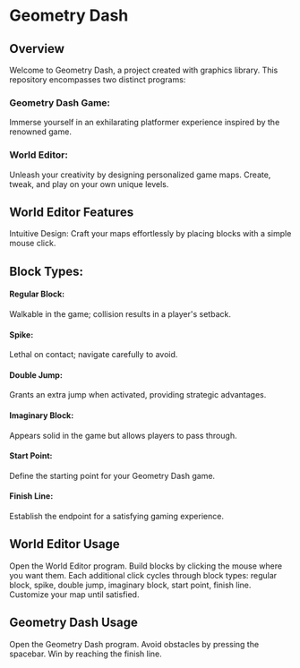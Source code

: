 # Geometry Dash

## Overview
Welcome to Geometry Dash, a project created with graphics library. This repository encompasses two distinct programs:

### Geometry Dash Game: 
Immerse yourself in an exhilarating platformer experience inspired by the renowned game.

### World Editor: 
Unleash your creativity by designing personalized game maps. Create, tweak, and play on your own unique levels.

## World Editor Features
Intuitive Design: Craft your maps effortlessly by placing blocks with a simple mouse click.

## Block Types:
#### Regular Block: 
Walkable in the game; collision results in a player's setback.
#### Spike: 
Lethal on contact; navigate carefully to avoid.
#### Double Jump: 
Grants an extra jump when activated, providing strategic advantages.
#### Imaginary Block: 
Appears solid in the game but allows players to pass through.
#### Start Point: 
Define the starting point for your Geometry Dash game.
#### Finish Line: 
Establish the endpoint for a satisfying gaming experience.

## World Editor Usage
Open the World Editor program.
Build blocks by clicking the mouse where you want them.
Each additional click cycles through block types: regular block, spike, double jump, imaginary block, start point, finish line.
Customize your map until satisfied.

## Geometry Dash Usage
Open the Geometry Dash program.
Avoid obstacles by pressing the spacebar.
Win by reaching the finish line.
